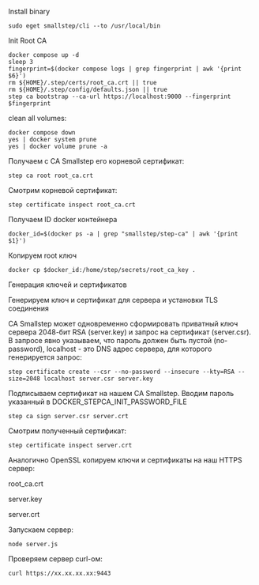 Install binary
```shell
sudo eget smallstep/cli --to /usr/local/bin
```

Init Root CA
```shell
docker compose up -d
sleep 3
fingerprint=$(docker compose logs | grep fingerprint | awk '{print $6}')
rm ${HOME}/.step/certs/root_ca.crt || true
rm ${HOME}/.step/config/defaults.json || true
step ca bootstrap --ca-url https://localhost:9000 --fingerprint $fingerprint
```

clean all volumes:
```shell
docker compose down
yes | docker system prune
yes | docker volume prune -a
```

Получаем с CA Smallstep его корневой сертификат:
```shell
step ca root root_ca.crt
```

Смотрим корневой сертификат:
```shell
step certificate inspect root_ca.crt
```

Получаем ID docker контейнера
```shell
docker_id=$(docker ps -a | grep "smallstep/step-ca" | awk '{print $1}')
```

Копируем root ключ
```shell
docker cp $docker_id:/home/step/secrets/root_ca_key .
```

Генерация ключей и сертификатов

Генерируем ключ и сертификат для сервера и установки TLS соединения

CA Smallstep может одновременно сформировать приватный ключ сервера 2048-бит RSA (server.key) и запрос на сертификат (server.csr). В запросе явно указываем, что пароль должен быть пустой (no-password), localhost - это DNS адрес сервера, для которого генерируется запрос:

```shell
step certificate create --csr --no-password --insecure --kty=RSA --size=2048 localhost server.csr server.key
```

Подписываем сертификат на нашем CA Smallstep. Вводим пароль указанный в DOCKER_STEPCA_INIT_PASSWORD_FILE
```shell
step ca sign server.csr server.crt
```
Смотрим полученный сертификат:
```shell
step certificate inspect server.crt
```

Аналогично OpenSSL копируем ключи и сертификаты на наш HTTPS сервер:

root_ca.crt

server.key

server.crt

Запускаем сервер:
```shell
node server.js
```
Проверяем сервер curl-ом:
```shell
curl https://xx.xx.xx.xx:9443
```